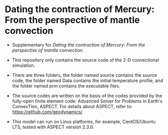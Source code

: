 # Dating the contraction of Mercury: From the perspective of mantle convection
* Supplementary for *Dating the contraction of Mercury: From the perspective of mantle convection*.  
  
* This repository only contains the source code of the 2-D convectional simulation. 

* There are three folders, the folder named source contains the source code, the folder named Data contains the initial temperature profile, and the folder named prm contains the executable files.

* The source codes are written on the basis of the codes provided by the fully-open finite element code: Advanced Solver for Problems in Earth's ConvecTion, ASPECT. For details about ASPECT, refer to: https://github.com/geodynamics/
  
* This model can run on Linux platforms, for example, CentOS/Ubuntu LTS, tested with ASPECT version 2.3.0.
